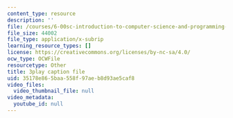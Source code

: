 ```yaml
---
content_type: resource
description: ''
file: /courses/6-00sc-introduction-to-computer-science-and-programming-spring-2011/35178e865baa558f97aeb8d93ae5caf8_B8is52oxHBw.vtt
file_size: 44002
file_type: application/x-subrip
learning_resource_types: []
license: https://creativecommons.org/licenses/by-nc-sa/4.0/
ocw_type: OCWFile
resourcetype: Other
title: 3play caption file
uid: 35178e86-5baa-558f-97ae-b8d93ae5caf8
video_files:
  video_thumbnail_file: null
video_metadata:
  youtube_id: null
---
```

